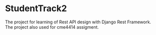 # StudentTrack2
The project for learning of Rest API design with Django Rest Framework. The project also used for cme4414 assigment.
